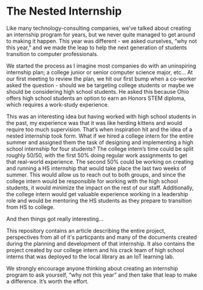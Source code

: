 # The Nested Internship
Like many technology-consulting companies, we’ve talked about creating an internship program for years, but we never quite managed to get around to making it happen. This year was different - we asked ourselves, “why not this year,” and we made the leap to help the next generation of students transition to computer professionals. 

We started the process as I imagine most companies do with an uninspiring internship plan; a college junior or senior computer science major, etc...  At our first meeting to review the plan, we hit our first bump when a co-worker asked the question - should we be targeting college students or maybe we should be considering high school students. He asked this because Ohio offers high school students an option to earn an Honors STEM diploma, which requires a work-study experience. 

This was an interesting idea but having worked with high school students in the past, my experience was that it was like herding kittens and would require too much supervision. That’s when inspiration hit and the idea of a nested internship took form. What if we hired a college intern for the entire summer and assigned them the task of designing and implementing a high school internship for four students? The college intern’s time could be split roughly 50/50, with the first 50% doing regular work assignments to get that real-world experience. The second 50% could be working on creating and running a HS internship that would take place the last two weeks of summer. This would allow us to reach out to both groups, and since the college intern would be responsible for working with the high school students, it would minimize the impact on the rest of our staff. Additionally, the college intern would get valuable experience working in a leadership role and would be mentoring the HS students as they prepare to transition from HS to college.

And then things got really interesting...

This repository contains an article describing the entire project, perspectives from all of it's particpants and many of the documents created during the planning and development of that internship. It also contains the project created by our college intern and his crack team of high school interns that was deployed to the local library as an IoT learning lab. 

We strongly encourage anyone thinking about creating an internship program to ask yourself, “why not this year” and then take that leap to make a difference. It’s worth the effort.
